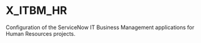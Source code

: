 # X_ITBM_HR
Configuration of the ServiceNow IT Business Management applications for Human Resources projects.
